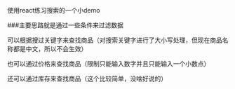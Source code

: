 使用react练习搜索的一个小demo

###主要思路就是通过一些条件来过滤数据

可以根据搜过关键字来查找商品（对搜索关键字进行了大小写处理，但现在商品名称都是中文，所以不会生效）

也可以通过价格来查找商品（限制只能输入数字并且只能输入一个小数点）

还可以通过库存来查找商品（这个比较简单，没啥好说的）
